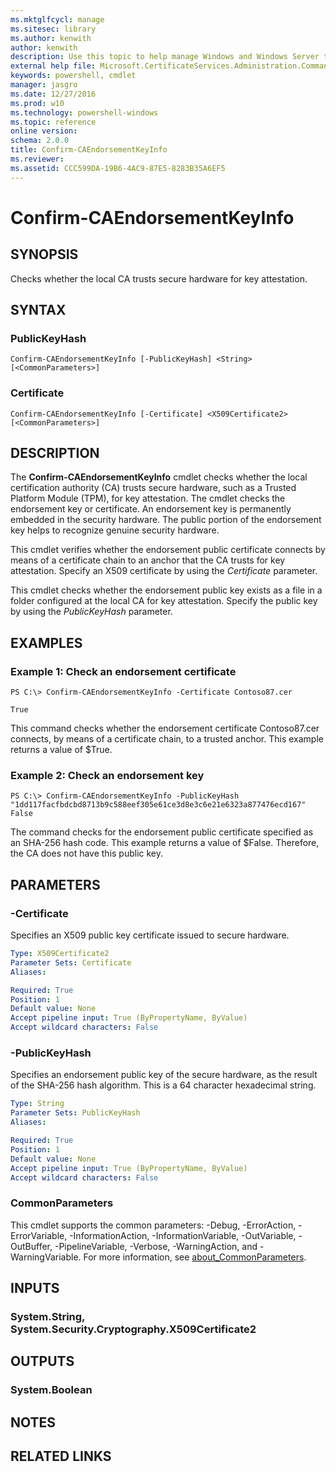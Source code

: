 ```yaml
---
ms.mktglfcycl: manage
ms.sitesec: library
ms.author: kenwith
author: kenwith
description: Use this topic to help manage Windows and Windows Server technologies with Windows PowerShell.
external help file: Microsoft.CertificateServices.Administration.Commands.dll-Help.xml
keywords: powershell, cmdlet
manager: jasgro
ms.date: 12/27/2016
ms.prod: w10
ms.technology: powershell-windows
ms.topic: reference
online version: 
schema: 2.0.0
title: Confirm-CAEndorsementKeyInfo
ms.reviewer:
ms.assetid: CCC599DA-19B6-4AC9-87E5-8283B35A6EF5
---
```


# Confirm-CAEndorsementKeyInfo

## SYNOPSIS
Checks whether the local CA trusts secure hardware for key attestation.

## SYNTAX

### PublicKeyHash
```
Confirm-CAEndorsementKeyInfo [-PublicKeyHash] <String> [<CommonParameters>]
```

### Certificate
```
Confirm-CAEndorsementKeyInfo [-Certificate] <X509Certificate2> [<CommonParameters>]
```

## DESCRIPTION
The **Confirm-CAEndorsementKeyInfo** cmdlet checks whether the local certification authority (CA) trusts secure hardware, such as a Trusted Platform Module (TPM), for key attestation.
The cmdlet checks the endorsement key or certificate.
An endorsement key is permanently embedded in the security hardware.
The public portion of the endorsement key helps to recognize genuine security hardware.

This cmdlet verifies whether the endorsement public certificate connects by means of a certificate chain to an anchor that the CA trusts for key attestation.
Specify an X509 certificate by using the *Certificate* parameter.

This cmdlet checks whether the endorsement public key exists as a file in a folder configured at the local CA for key attestation.
Specify the public key by using the *PublicKeyHash* parameter.

## EXAMPLES

### Example 1: Check an endorsement certificate
```
PS C:\> Confirm-CAEndorsementKeyInfo -Certificate Contoso87.cer

True
```

This command checks whether the endorsement certificate Contoso87.cer connects, by means of a certificate chain, to a trusted anchor.
This example returns a value of $True.

### Example 2: Check an endorsement key
```
PS C:\> Confirm-CAEndorsementKeyInfo -PublicKeyHash "1dd117facfbdcbd8713b9c588eef305e61ce3d8e3c6e21e6323a877476ecd167"
False
```

The command checks for the endorsement public certificate specified as an SHA-256 hash code.
This example returns a value of $False.
Therefore, the CA does not have this public key.

## PARAMETERS

### -Certificate
Specifies an X509 public key certificate issued to secure hardware.

```yaml
Type: X509Certificate2
Parameter Sets: Certificate
Aliases: 

Required: True
Position: 1
Default value: None
Accept pipeline input: True (ByPropertyName, ByValue)
Accept wildcard characters: False
```

### -PublicKeyHash
Specifies an endorsement public key of the secure hardware, as the result of the SHA-256 hash algorithm.
This is a 64 character hexadecimal string.

```yaml
Type: String
Parameter Sets: PublicKeyHash
Aliases: 

Required: True
Position: 1
Default value: None
Accept pipeline input: True (ByPropertyName, ByValue)
Accept wildcard characters: False
```

### CommonParameters
This cmdlet supports the common parameters: -Debug, -ErrorAction, -ErrorVariable, -InformationAction, -InformationVariable, -OutVariable, -OutBuffer, -PipelineVariable, -Verbose, -WarningAction, and -WarningVariable. For more information, see [about_CommonParameters](http://go.microsoft.com/fwlink/?LinkID=113216).

## INPUTS

### System.String, System.Security.Cryptography.X509Certificate2

## OUTPUTS

### System.Boolean

## NOTES

## RELATED LINKS
